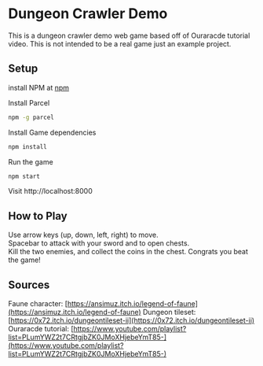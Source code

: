 # Dungeon Crawler Demo

This is a dungeon crawler demo web game based off of Ouraracde tutorial video.  This is not intended to be a real game just an example project.

## Setup

install NPM at [npm](https://www.npmjs.com)

Install Parcel

```bash
npm -g parcel
```

Install Game dependencies

```bash
npm install
```

Run the game

```bash
npm start
```

Visit http://localhost:8000


## How to Play

Use arrow keys (up, down, left, right) to move.  <br/>
Spacebar to attack with your sword and to open chests. <br/> 
Kill the two enemies, and collect the coins in the chest.  Congrats you beat the game!

## Sources

Faune character: [https://ansimuz.itch.io/legend-of-faune](https://ansimuz.itch.io/legend-of-faune)
Dungeon tileset: [https://0x72.itch.io/dungeontileset-ii](https://0x72.itch.io/dungeontileset-ii)
Ouraracde tutorial: [https://www.youtube.com/playlist?list=PLumYWZ2t7CRtgjbZK0JMoXHjebeYmT85-](https://www.youtube.com/playlist?list=PLumYWZ2t7CRtgjbZK0JMoXHjebeYmT85-)

